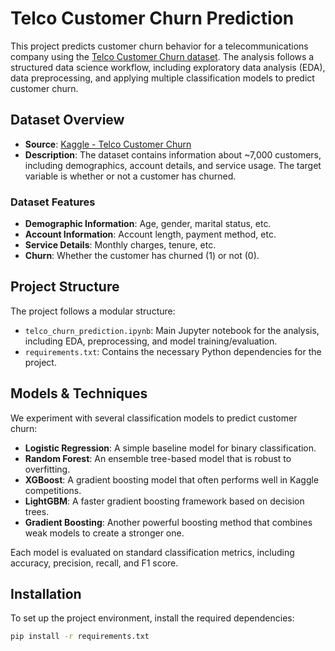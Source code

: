 # Telco Customer Churn Prediction

This project predicts customer churn behavior for a telecommunications company using the [Telco Customer Churn dataset](https://www.kaggle.com/datasets/blastchar/telco-customer-churn). The analysis follows a structured data science workflow, including exploratory data analysis (EDA), data preprocessing, and applying multiple classification models to predict customer churn.

## Dataset Overview

- **Source**: [Kaggle - Telco Customer Churn](https://www.kaggle.com/datasets/blastchar/telco-customer-churn)
- **Description**: The dataset contains information about ~7,000 customers, including demographics, account details, and service usage. The target variable is whether or not a customer has churned.

### Dataset Features
- **Demographic Information**: Age, gender, marital status, etc.
- **Account Information**: Account length, payment method, etc.
- **Service Details**: Monthly charges, tenure, etc.
- **Churn**: Whether the customer has churned (1) or not (0).

## Project Structure

The project follows a modular structure:

- `telco_churn_prediction.ipynb`: Main Jupyter notebook for the analysis, including EDA, preprocessing, and model training/evaluation.
- `requirements.txt`: Contains the necessary Python dependencies for the project.

## Models & Techniques

We experiment with several classification models to predict customer churn:

- **Logistic Regression**: A simple baseline model for binary classification.
- **Random Forest**: An ensemble tree-based model that is robust to overfitting.
- **XGBoost**: A gradient boosting model that often performs well in Kaggle competitions.
- **LightGBM**: A faster gradient boosting framework based on decision trees.
- **Gradient Boosting**: Another powerful boosting method that combines weak models to create a stronger one.

Each model is evaluated on standard classification metrics, including accuracy, precision, recall, and F1 score.

## Installation

To set up the project environment, install the required dependencies:

```bash
pip install -r requirements.txt